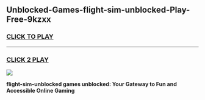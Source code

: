 
## Unblocked-Games-flight-sim-unblocked-Play-Free-9kzxx
<h3>
<a href="https://premium76.site?title=flight-sim-unblocked&ref=10A">CLICK TO PLAY</a></h3>
<hr>

<h3>
<a href="https://premium76.site?title=flight-sim-unblocked&ref=10A">CLICK 2 PLAY</a>
  
</h3>

<a href="https://premium76.site?title=flight-sim-unblocked&ref=10A"><img src="https://clearcache.store/games.png"></a>


**flight-sim-unblocked games unblocked: Your Gateway to Fun and Accessible Online Gaming**
